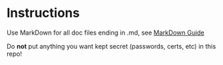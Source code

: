 # Instructions
Use MarkDown for all doc files ending in .md, see [MarkDown Guide](https://guides.github.com/features/mastering-markdown/)

Do **not** put anything you want kept secret (passwords, certs, etc) in this repo!

